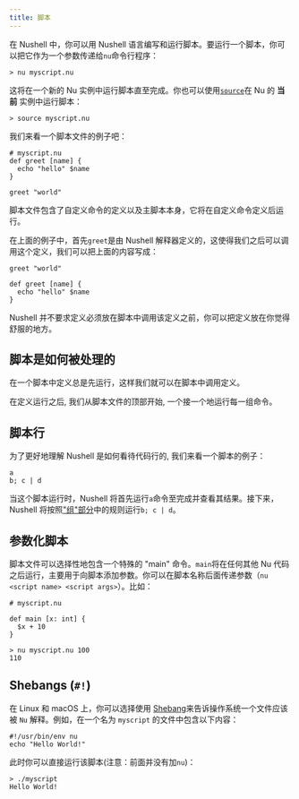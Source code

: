 ```yaml
---
title: 脚本
---
```


在 Nushell 中，你可以用 Nushell 语言编写和运行脚本。要运行一个脚本，你可以把它作为一个参数传递给`nu`命令行程序：

```nu
> nu myscript.nu
```

这将在一个新的 Nu 实例中运行脚本直至完成。你也可以使用[`source`](/commands/docs/source.md)在 Nu 的 **当前** 实例中运行脚本：

```nu
> source myscript.nu
```

我们来看一个脚本文件的例子吧：

```nu
# myscript.nu
def greet [name] {
  echo "hello" $name
}

greet "world"
```

脚本文件包含了自定义命令的定义以及主脚本本身，它将在自定义命令定义后运行。

在上面的例子中，首先`greet`是由 Nushell 解释器定义的，这使得我们之后可以调用这个定义，我们可以把上面的内容写成：

```nu
greet "world"

def greet [name] {
  echo "hello" $name
}
```

Nushell 并不要求定义必须放在脚本中调用该定义之前，你可以把定义放在你觉得舒服的地方。

## 脚本是如何被处理的

在一个脚本中定义总是先运行，这样我们就可以在脚本中调用定义。

在定义运行之后, 我们从脚本文件的顶部开始, 一个接一个地运行每一组命令。

## 脚本行

为了更好地理解 Nushell 是如何看待代码行的, 我们来看一个脚本的例子：

```nu
a
b; c | d
```

当这个脚本运行时，Nushell 将首先运行`a`命令至完成并查看其结果。接下来，Nushell 将按照["组"部分](types_of_data.html#组)中的规则运行`b; c | d`。

## 参数化脚本

脚本文件可以选择性地包含一个特殊的 "main" 命令。`main`将在任何其他 Nu 代码之后运行，主要用于向脚本添加参数。你可以在脚本名称后面传递参数（`nu <script name> <script args>`）。比如：

```nu
# myscript.nu

def main [x: int] {
  $x + 10
}
```

```
> nu myscript.nu 100
110
```

## Shebangs (`#!`)

在 Linux 和 macOS 上，你可以选择使用 [Shebang](<https://en.wikipedia.org/wiki/Shebang_(Unix)>)来告诉操作系统一个文件应该被 `Nu` 解释。例如，在一个名为 `myscript` 的文件中包含以下内容：

```nu
#!/usr/bin/env nu
echo "Hello World!"
```

此时你可以直接运行该脚本(注意：前面并没有加`nu`)：

```nu
> ./myscript
Hello World!
```
